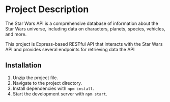 # Project Description

The Star Wars API  is a comprehensive database of information about the Star Wars universe, including data on characters, planets, species, vehicles, and more. 

This project is Express-based RESTful API that interacts with the Star Wars API and provides several endpoints for retrieving data the API

## Installation

1. Unzip the project file.
2. Navigate to the project directory.
3. Install dependencies with `npm install`.
4. Start the development server with `npm start`.



